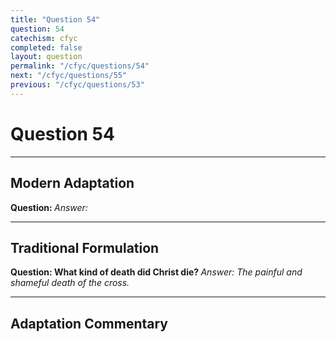 ```yaml
---
title: "Question 54"
question: 54
catechism: cfyc
completed: false
layout: question
permalink: "/cfyc/questions/54"
next: "/cfyc/questions/55"
previous: "/cfyc/questions/53"
---
```

# Question 54
---
## Modern Adaptation
<strong>
    Question:
</strong>

<em>
    Answer:
</em>

---
## Traditional Formulation
<strong>
    Question: What kind of death did Christ die?
</strong>

<em>
    Answer: The painful and shameful death of the cross.
</em>

---
## Adaptation Commentary

